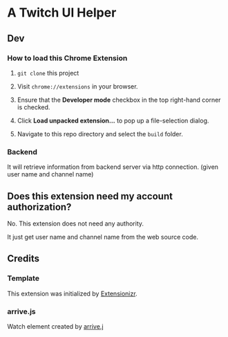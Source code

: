 # A Twitch UI Helper

## Dev

### How to load this Chrome Extension

1. `git clone` this project

2. Visit `chrome://extensions` in your browser.

3. Ensure that the **Developer mode** checkbox in the top right-hand corner is checked.

4. Click **Load unpacked extension…** to pop up a file-selection dialog.

5. Navigate to this repo directory and select the `build` folder.

### Backend

It will retrieve information from backend server via http connection. (given user name and channel name)

## Does this extension need my account authorization?

No. This extension does not need any authority.

It just get user name and channel name from the web source code.

## Credits

### Template

This extension was initialized by [Extensionizr](http://extensionizr.com/).

### arrive.js

Watch element created by [arrive.j](https://github.com/uzairfarooq/arrive)

